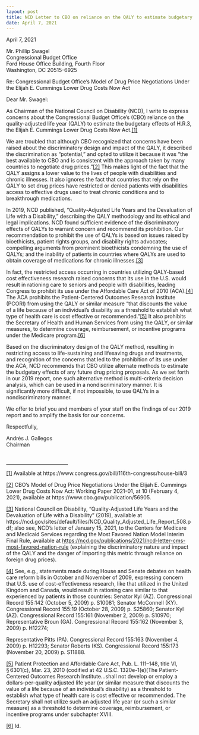 ```yaml
---
layout: post
title: NCD Letter to CBO on reliance on the QALY to estimate budgetary scoring
date: April 7, 2021
---
```

<p>April 7, 2021</p><p>Mr. Phillip Swagel<br/>Congressional Budget Office<br/>Ford House Office Building, Fourth Floor<br/>Washington, DC 20515-6925</p><p>Re: Congressional Budget Office&rsquo;s Model of Drug Price Negotiations Under the Elijah E. Cummings Lower Drug Costs Now Act</p><p>Dear Mr. Swagel:</p><p>As Chairman of the National Council on Disability (NCD), I write to express concerns about the Congressional Budget Office&rsquo;s (CBO) reliance on the quality-adjusted life year (QALY) to estimate the budgetary effects of H.R.3, the Elijah E. Cummings Lower Drug Costs Now Act.<a href="#_ftn1" name="_ftnref1" title="">[1]</a></p><p>We are troubled that although CBO recognized that concerns have been raised about the discriminatory design and impact of the QALY, it described the discrimination as &ldquo;potential,&rdquo; and opted to utilize it because it was &ldquo;the best available to CBO and is consistent with the approach taken by many countries to negotiate drug prices.&rdquo;<a href="#_ftn2" name="_ftnref2" title="">[2]</a> This makes light of the fact that the QALY assigns a lower value to the lives of people with disabilities and chronic illnesses. It also ignores the fact that countries that rely on the QALY to set drug prices have restricted or denied patients with disabilities access to effective drugs used to treat chronic conditions and to breakthrough medications.</p><p>In 2019, NCD published, &ldquo;Quality-Adjusted Life Years and the Devaluation of Life with a Disability,&rdquo; describing the QALY methodology and its ethical and legal implications. NCD found sufficient evidence of the discriminatory effects of QALYs to warrant concern and recommend its prohibition. Our recommendation to prohibit the use of QALYs is based on issues raised by bioethicists, patient rights groups, and disability rights advocates; compelling arguments from prominent bioethicists condemning the use of QALYs; and the inability of patients in countries where QALYs are used to obtain coverage of medications for chronic illnesses.<a href="#_ftn3" name="_ftnref3" title="">[3]</a></p><p>In fact, the restricted access occurring in countries utilizing QALY-based cost effectiveness research raised concerns that its use in the U.S. would result in rationing care to seniors and people with disabilities, leading Congress to prohibit its use under the Affordable Care Act of 2010 (ACA).<a href="#_ftn4" name="_ftnref4" title="">[4]</a> The ACA prohibits the Patient-Centered Outcomes Research Institute (PCORI) from using the QALY or similar measure &ldquo;that discounts the value of a life because of an individual&rsquo;s disability as a threshold to establish what type of health care is cost effective or recommended.&rdquo;<a href="#_ftn5" name="_ftnref5" title="">[5]</a> It also prohibits the Secretary of Health and Human Services from using the QALY, or similar measures, to determine coverage, reimbursement, or incentive programs under the Medicare program.<a href="#_ftn6" name="_ftnref6" title="">[6]</a></p><p>Based on the discriminatory design of the QALY method, resulting in restricting access to life-sustaining and lifesaving drugs and treatments, and recognition of the concerns that led to the prohibition of its use under the ACA, NCD recommends that CBO utilize alternate methods to estimate the budgetary effects of any future drug pricing proposals. As we set forth in our 2019 report, one such alternative method is multi-criteria decision analysis, which can be used in a nondiscriminatory manner. It is significantly more difficult, if not impossible, to use QALYs in a nondiscriminatory manner.</p><p>We offer to brief you and members of your staff on the findings of our 2019 report and to amplify the basis for our concerns.</p><p>Respectfully,</p><p>Andrés J. Gallegos<br/>Chairman</p><div><br clear="all" /><hr align="left" size="1" width="33%" /><div id="ftn1"><p><a href="#_ftnref1" name="_ftn1" title="">[1]</a> Available at https://www.congress.gov/bill/116th-congress/house-bill/3</p></div><div id="ftn2"><p><a href="#_ftnref2" name="_ftn2" title="">[2]</a> CBO&rsquo;s Model of Drug Price Negotiations Under the Elijah E. Cummings Lower Drug Costs Now Act: Working Paper 2021-01, at 10 (February 4, 2021), available at https://www.cbo.gov/publication/56905.</p></div><div id="ftn3"><p><a href="#_ftnref3" name="_ftn3" title="">[3]</a> National Council on Disability, &ldquo;Quality-Adjusted Life Years and the Devaluation of Life with a Disability&rdquo; (2019), available at https://ncd.gov/sites/default/files/NCD_Quality_Adjusted_Life_Report_508.pdf; also see, NCD&rsquo;s letter of January 15, 2021, to the Centers for Medicare and Medicaid Services regarding the Most Favored Nation Model Interim Final Rule, available at <a href="https://ncd.gov/publications/2021/ncd-letter-cms-most-favored-nation-rule">https://ncd.gov/publications/2021/ncd-letter-cms-most-favored-nation-rule</a> (explaining the discriminatory nature and impact of the QALY and the danger of importing this metric through reliance on foreign drug prices).</p></div><div id="ftn4"><p><a href="#_ftnref4" name="_ftn4" title="">[4]</a> See, e.g., statements made during House and Senate debates on health care reform bills in October and November of 2009, expressing concern that U.S. use of cost-effectiveness research, like that utilized in the United Kingdom and Canada, would result in rationing care similar to that experienced by patients in those countries: Senator Kyl (AZ). Congressional Record 155:142 (October 5, 2009) p. S10081; Senator McConnell (KY). Congressional Record 155:19 (October 28, 2009) p. S25860; Senator Kyl (AZ). Congressional Record 155:161 (November 2, 2009) p. S10970; Representative Broun (GA). Congressional Record 155:162 (November 3, 2009) p. H12274;</p><p>Representative Pitts (PA). Congressional Record 155:163 (November 4, 2009) p. H12293; Senator Roberts (KS). Congressional Record 155:173 (November 20, 2009) p. S11888.</p></div><div id="ftn5"><p><a href="#_ftnref5" name="_ftn5" title="">[5]</a> Patient Protection and Affordable Care Act, Pub. L. 111&ndash;148, title VI, &sect; 6301(c), Mar. 23, 2010 (codified at 42 U.S.C. 1320e-1(e)(The Patient-Centered Outcomes Research Institute&hellip;shall not develop or employ a dollars-per-quality adjusted life year (or similar measure that discounts the value of a life because of an individual&rsquo;s disability) as a threshold to establish what type of health care is cost effective or recommended. The Secretary shall not utilize such an adjusted life year (or such a similar measure) as a threshold to determine coverage, reimbursement, or incentive programs under subchapter XVIII.</p></div><div id="ftn6"><p><a href="#_ftnref6" name="_ftn6" title="">[6]</a> Id.</p></div></div><p>&nbsp;</p>